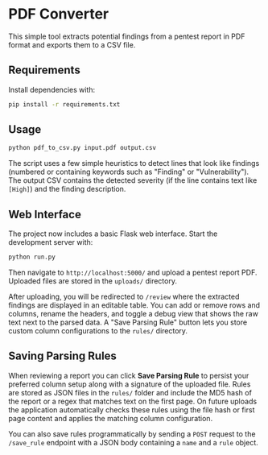 # PDF Converter

This simple tool extracts potential findings from a pentest report in PDF format and exports them to a CSV file.

## Requirements

Install dependencies with:

```bash
pip install -r requirements.txt
```

## Usage

```bash
python pdf_to_csv.py input.pdf output.csv
```

The script uses a few simple heuristics to detect lines that look like findings (numbered or containing keywords such as "Finding" or "Vulnerability"). The output CSV contains the detected severity (if the line contains text like `[High]`) and the finding description.


## Web Interface

The project now includes a basic Flask web interface. Start the development server with:

```bash
python run.py
```

Then navigate to `http://localhost:5000/` and upload a pentest report PDF. Uploaded files are stored in the `uploads/` directory.

After uploading, you will be redirected to `/review` where the extracted findings are displayed in an editable table. You can add or remove rows and columns, rename the headers, and toggle a debug view that shows the raw text next to the parsed data. A "Save Parsing Rule" button lets you store custom column configurations to the `rules/` directory.

## Saving Parsing Rules

When reviewing a report you can click **Save Parsing Rule** to persist your preferred column setup along with a signature of the uploaded file. Rules are stored as JSON files in the `rules/` folder and include the MD5 hash of the report or a regex that matches text on the first page. On future uploads the application automatically checks these rules using the file hash or first page content and applies the matching column configuration.

You can also save rules programmatically by sending a `POST` request to the `/save_rule` endpoint with a JSON body containing a `name` and a `rule` object.
